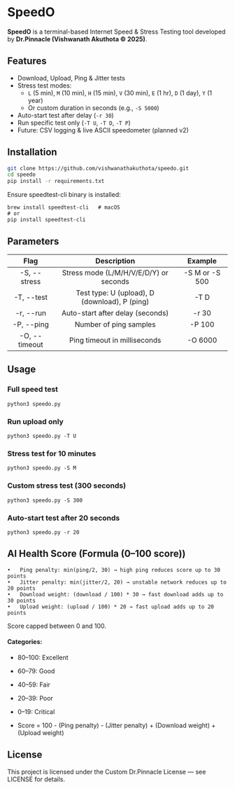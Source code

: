 # SpeedO

**SpeedO** is a terminal-based Internet Speed & Stress Testing tool developed by **Dr.Pinnacle (Vishwanath Akuthota © 2025)**.

## Features

- Download, Upload, Ping & Jitter tests  
- Stress test modes:
  - `L` (5 min), `M` (10 min), `H` (15 min), `V` (30 min), `E` (1 hr), `D` (1 day), `Y` (1 year)
  - Or custom duration in seconds (e.g., `-S 5000`)
- Auto-start test after delay (`-r 30`)
- Run specific test only (`-T U`, `-T D`, `-T P`)
- Future: CSV logging & live ASCII speedometer (planned v2)

## Installation

```bash
git clone https://github.com/vishwanathakuthota/speedo.git
cd speedo
pip install -r requirements.txt
```
Ensure speedtest-cli binary is installed:
```
brew install speedtest-cli   # macOS
# or
pip install speedtest-cli
```
## Parameters

|        Flag      |                    Description                   |       Example     |
|:----------------:|:------------------------------------------------:|:-----------------:|
|   -S, --stress   |   Stress mode (L/M/H/V/E/D/Y) or seconds         |   -S M or -S 500  |
|   -T, --test     |   Test type: U (upload), D (download), P (ping)  |   -T D            |
|   -r, --run      |   Auto-start after delay (seconds)               |   -r 30           |
|   -P, --ping     |   Number of ping samples                         |   -P 100          |
|   -O, --timeout  |   Ping timeout in milliseconds                   |   -O 6000         |

## Usage

### Full speed test
```
python3 speedo.py
```
### Run upload only
```
python3 speedo.py -T U
```
### Stress test for 10 minutes
```
python3 speedo.py -S M
```
### Custom stress test (300 seconds)
```
python3 speedo.py -S 300
```

### Auto-start test after 20 seconds
```
python3 speedo.py -r 20
```
## AI Health Score (Formula (0–100 score))
	•	Ping penalty: min(ping/2, 30) → high ping reduces score up to 30 points
	•	Jitter penalty: min(jitter/2, 20) → unstable network reduces up to 20 points
	•	Download weight: (download / 100) * 30 → fast download adds up to 30 points
	•	Upload weight: (upload / 100) * 20 → fast upload adds up to 20 points

Score capped between 0 and 100.

#### Categories:

- 80–100: Excellent
- 60–79: Good
- 40–59: Fair
-	20–39: Poor
-	0–19: Critical

- Score = 100 - (Ping penalty) - (Jitter penalty) + (Download weight) + (Upload weight)

## License
This project is licensed under the Custom Dr.Pinnacle License — see LICENSE for details.


